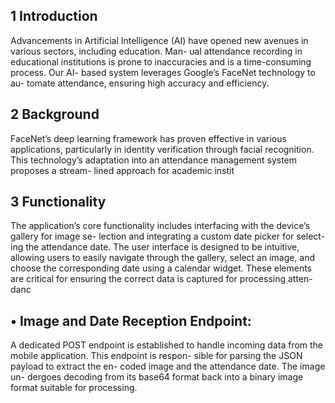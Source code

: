 ## 1 Introduction

Advancements in Artificial Intelligence (AI) have opened
new avenues in various sectors, including education. Man-
ual attendance recording in educational institutions is prone
to inaccuracies and is a time-consuming process. Our AI-
based system leverages Google’s FaceNet technology to au-
tomate attendance, ensuring high accuracy and efficiency.

## 2 Background

FaceNet’s deep learning framework has proven effective
in various applications, particularly in identity verification
through facial recognition. This technology’s adaptation
into an attendance management system proposes a stream-
lined approach for academic instit

## 3 Functionality 

The application’s core functionality
includes interfacing with the device’s gallery for image se-
lection and integrating a custom date picker for select-
ing the attendance date. The user interface is designed to
be intuitive, allowing users to easily navigate through the
gallery, select an image, and choose the corresponding date
using a calendar widget. These elements are critical for
ensuring the correct data is captured for processing atten-
danc

## • Image and Date Reception Endpoint:

A dedicated
POST endpoint is established to handle incoming data
from the mobile application. This endpoint is respon-
sible for parsing the JSON payload to extract the en-
coded image and the attendance date. The image un-
dergoes decoding from its base64 format back into a
binary image format suitable for processing.
